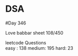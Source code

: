 # DSA

#Day 346

Love babbar sheet
    108/450
    
leetcode Questions   
easy : 138
medium: 195
hard: 23

 